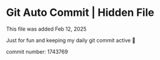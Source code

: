 # Git Auto Commit | Hidden File

This file was added Feb 12, 2025

Just for fun and keeping my daily git commit active 🤪

commit number: 1743769
